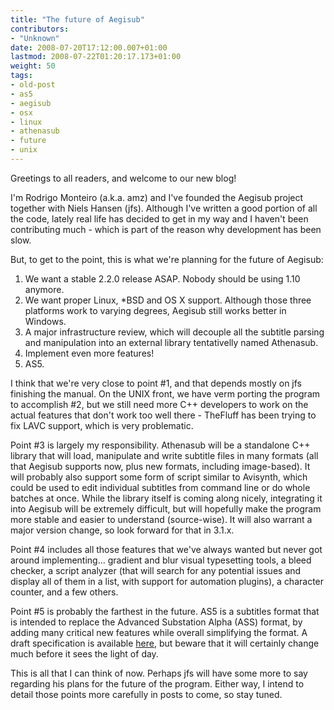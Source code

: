 ```yaml
---
title: "The future of Aegisub"
contributors:
- "Unknown"
date: 2008-07-20T17:12:00.007+01:00
lastmod: 2008-07-22T01:20:17.173+01:00
weight: 50
tags:
- old-post
- as5
- aegisub
- osx
- linux
- athenasub
- future
- unix
---
```

Greetings to all readers, and welcome to our new blog!

I'm Rodrigo Monteiro (a.k.a. amz) and I've founded the Aegisub project together with Niels Hansen (jfs). Although I've written a good portion of all the code, lately real life has decided to get in my way and I haven't been contributing much - which is part of the reason why development has been slow.

But, to get to the point, this is what we're planning for the future of Aegisub:
1. We want a stable 2.2.0 release ASAP. Nobody should be using 1.10 anymore.
2. We want proper Linux, *BSD and OS X support. Although those three platforms work to varying degrees, Aegisub still works better in Windows.
3. A major infrastructure review, which will decouple all the subtitle parsing and manipulation into an external library tentativelly named Athenasub.
4. Implement even more features!
5. AS5.


I think that we're very close to point #1, and that depends mostly on jfs finishing the manual. On the UNIX front, we have verm porting the program to accomplish #2, but we still need more C++ developers to work on the actual features that don't work too well there - TheFluff has been trying to fix LAVC support, which is very problematic.

Point #3 is largely my responsibility. Athenasub will be a standalone C++ library that will load, manipulate and write subtitle files in many formats (all that Aegisub supports now, plus new formats, including image-based). It will probably also support some form of script similar to Avisynth, which could be used to edit individual subtitles from command line or do whole batches at once. While the library itself is coming along nicely, integrating it into Aegisub will be extremely difficult, but will hopefully make the program more stable and easier to understand (source-wise). It will also warrant a major version change, so look forward for that in 3.1.x.

Point #4 includes all those features that we've always wanted but never got around implementing... gradient and blur visual typesetting tools, a bleed checker, a script analyzer (that will search for any potential issues and display all of them in a list, with support for automation plugins), a character counter, and a few others.

Point #5 is probably the farthest in the future. AS5 is a subtitles format that is intended to replace the Advanced Substation Alpha (ASS) format, by adding many critical new features while overall simplifying the format. A draft specification is available [here](https://spaceboyz.net/svn/aegisub/trunk/specs/as5/as5.pdf), but beware that it will certainly change much before it sees the light of day.

This is all that I can think of now. Perhaps jfs will have some more to say regarding his plans for the future of the program. Either way, I intend to detail those points more carefully in posts to come, so stay tuned.

